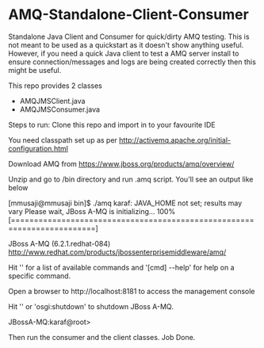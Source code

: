 # AMQ-Standalone-Client-Consumer
Standalone Java Client and Consumer for quick/dirty AMQ testing. This is not meant to be used as a quickstart as it doesn't show anything useful.
However, if you need a quick Java client to test a AMQ server install to ensure connection/messages and logs are being created correctly then this might be useful.

This repo provides 2 classes
 - AMQJMSClient.java
 - AMQJMSConsumer.java

Steps to run:
Clone this repo and import in to your favourite IDE

You need classpath set up as per http://activemq.apache.org/initial-configuration.html

Download AMQ from https://www.jboss.org/products/amq/overview/

Unzip and go to /bin directory and run .amq script. You'll see an output like below

[mmusaji@mmusaji bin]$ ./amq
karaf: JAVA_HOME not set; results may vary
Please wait, JBoss A-MQ is initializing...
100% [========================================================================]

  JBoss A-MQ (6.2.1.redhat-084)
  http://www.redhat.com/products/jbossenterprisemiddleware/amq/

Hit '<tab>' for a list of available commands
and '[cmd] --help' for help on a specific command.

Open a browser to http://localhost:8181 to access the management console

Hit '<ctrl-d>' or 'osgi:shutdown' to shutdown JBoss A-MQ.

JBossA-MQ:karaf@root>

Then run the consumer and the client classes. Job Done.
